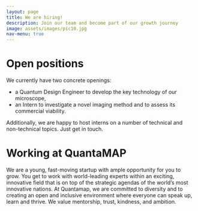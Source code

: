 ```yaml
---
layout: page
title: We are hiring!
description: Join our team and become part of our growth journey
image: assets/images/pic10.jpg
nav-menu: true
---
```



# Open positions

We currently have two concrete openings:

* a Quantum Design Engineer to develop the key technology of our microscope,
* an Intern to investigate a novel imaging method and to assess its commercial viability.


Additionally, we are happy to host interns on a number of technical and non-technical topics. Just get in touch.

# Working at QuantaMAP

We are a young, fast-moving startup with ample opportunity for you to grow.
You get to work with world-leading experts within an exciting, innovative field that is on top of the strategic agendas of the world’s most innovative nations. At Quantamap, we are committed to diversity and to creating an open and inclusive environment where everyone can speak up, learn and thrive. We value mentorship, trust, kindness, and ambition.
